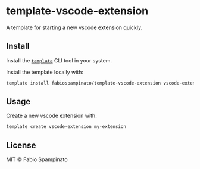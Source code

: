 # template-vscode-extension

A template for starting a new vscode extension quickly.

## Install

Install the [`template`](https://github.com/fabiospampinato/template) CLI tool in your system.

Install the template locally with:

```sh
template install fabiospampinato/template-vscode-extension vscode-extension
```

## Usage

Create a new vscode extension with:

```sh
template create vscode-extension my-extension
```

## License

MIT © Fabio Spampinato
